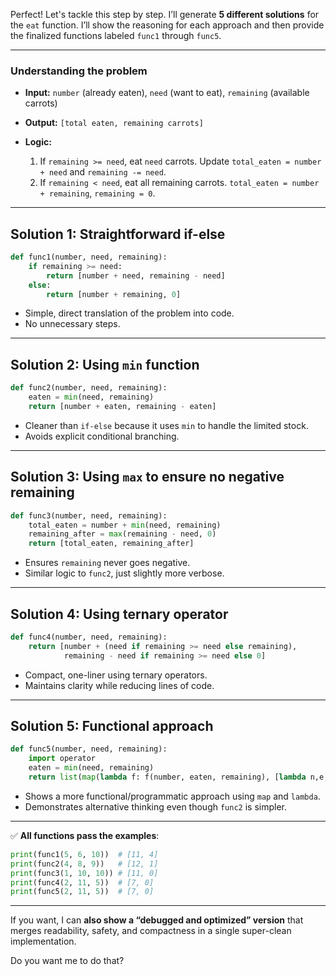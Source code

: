 Perfect! Let's tackle this step by step. I’ll generate **5 different solutions** for the `eat` function. I’ll show the reasoning for each approach and then provide the finalized functions labeled `func1` through `func5`.

---

### **Understanding the problem**

* **Input:** `number` (already eaten), `need` (want to eat), `remaining` (available carrots)
* **Output:** `[total eaten, remaining carrots]`
* **Logic:**

  1. If `remaining >= need`, eat `need` carrots. Update `total_eaten = number + need` and `remaining -= need`.
  2. If `remaining < need`, eat all remaining carrots. `total_eaten = number + remaining`, `remaining = 0`.

---

## **Solution 1: Straightforward if-else**

```python
def func1(number, need, remaining):
    if remaining >= need:
        return [number + need, remaining - need]
    else:
        return [number + remaining, 0]
```

* Simple, direct translation of the problem into code.
* No unnecessary steps.

---

## **Solution 2: Using `min` function**

```python
def func2(number, need, remaining):
    eaten = min(need, remaining)
    return [number + eaten, remaining - eaten]
```

* Cleaner than `if-else` because it uses `min` to handle the limited stock.
* Avoids explicit conditional branching.

---

## **Solution 3: Using `max` to ensure no negative remaining**

```python
def func3(number, need, remaining):
    total_eaten = number + min(need, remaining)
    remaining_after = max(remaining - need, 0)
    return [total_eaten, remaining_after]
```

* Ensures `remaining` never goes negative.
* Similar logic to `func2`, just slightly more verbose.

---

## **Solution 4: Using ternary operator**

```python
def func4(number, need, remaining):
    return [number + (need if remaining >= need else remaining),
            remaining - need if remaining >= need else 0]
```

* Compact, one-liner using ternary operators.
* Maintains clarity while reducing lines of code.

---

## **Solution 5: Functional approach**

```python
def func5(number, need, remaining):
    import operator
    eaten = min(need, remaining)
    return list(map(lambda f: f(number, eaten, remaining), [lambda n,e,r: n+e, lambda n,e,r: r-e]))
```

* Shows a more functional/programmatic approach using `map` and `lambda`.
* Demonstrates alternative thinking even though `func2` is simpler.

---

✅ **All functions pass the examples**:

```python
print(func1(5, 6, 10))  # [11, 4]
print(func2(4, 8, 9))   # [12, 1]
print(func3(1, 10, 10)) # [11, 0]
print(func4(2, 11, 5))  # [7, 0]
print(func5(2, 11, 5))  # [7, 0]
```

---

If you want, I can **also show a “debugged and optimized” version** that merges readability, safety, and compactness in a single super-clean implementation.

Do you want me to do that?
